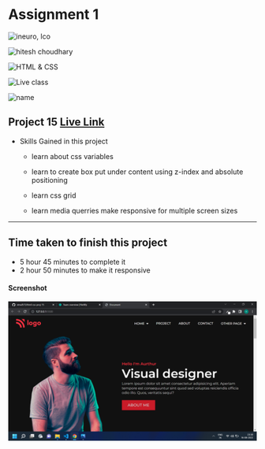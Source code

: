 # Assignment 1

![ineuro, lco](https://img.shields.io/badge/iNeuron-LCO-green)

![hitesh choudhary](https://img.shields.io/badge/Hitesh--Choudhary-Full--stack--JS--bootcamp-red)

![HTML & CSS](https://img.shields.io/badge/HTML-CSS-orange)

![Live class](https://img.shields.io/badge/LIVE--CLASS-PROJECT--15-lightgrey)

![name](https://img.shields.io/badge/Vimal--Kumar-lightgrey)

## Project 15 [Live Link](https://deesign-landing-page.netlify.app/)

- Skills Gained in this project

  - learn about css variables

  - learn to create box put under content using z-index and absolute positioning

  - learn css grid

  - learn media querries make responsive for multiple screen sizes

---

## Time taken to finish this project

- 5 hour 45 minutes to complete it
- 2 hour 50 minutes to make it responsive

#### Screenshot

![Desktop](./screenshot/project%2015.png)
